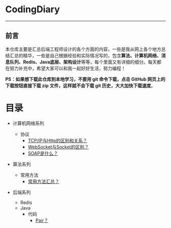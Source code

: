 # CodingDiary
---
## 前言

本仓库主要是汇总后端工程师设计的各个方面的内容，一些是我从网上各个地方总结汇总的精华，一些是自己根据经验和实际情况写的，包含**算法、计算机网络、消息队列、Redis、Java底层、架构设计**等等，每个里面又有详细的细分。每天都在努力补充中，希望大家可以和我一起好好生活，努力编程！

**PS：如果想下载此仓库到本地学习，不要用 git 命令下载，点击 GitHub 网页上的下载按钮直接下载 zip 文件，这样就不会下载 git 历史，大大加快下载速度**。

# 目录

* 计算机网络系列
  * 协议
    * [TCP/IP与Http的区别和关系？](网络/协议/TCP-IP与HTTP.md)
    * [WebSocket与Socket的区别？](网络/协议/WebSocket-Socket.md)
    * [SOAP是什么？](网络/协议/SOAP.md)
* 算法系列
  * 常用方法
    * [常用方法汇总？](算法/常见方法汇总.md)

* 后端系列
  * Redis
  * Java
    * 代码
      * [Pair？](后端/Java/代码/Pair.md)
